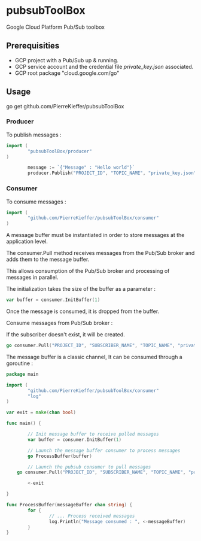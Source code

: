 # pubsubToolBox 
Google Cloud Platform Pub/Sub toolbox 

## Prerequisities 
- GCP project with a Pub/Sub up & running. 
- GCP service account and the credential file _private_key.json_ associated.
- GCP root package "cloud.google.com/go" 


## Usage 

go get github.com/PierreKieffer/pubsubToolBox


### Producer 
To publish messages : 

```go
import (
        "pubsubToolBox/producer"
)
```

```go
        message := `{"Message" : "Hello world"}`
        producer.Publish("PROJECT_ID", "TOPIC_NAME", "private_key.json", message)

```

### Consumer 
To consume messages : 

```go
import (
        "github.com/PierreKieffer/pubsubToolBox/consumer"
)
```

A message buffer must be instantiated in order to store messages at the application level.

The consumer.Pull method receives messages from the Pub/Sub broker and adds them to the message buffer.

This allows consumption of the Pub/Sub broker and processing of messages in parallel.

The initialization takes the size of the buffer as a parameter :

```go 
var buffer = consumer.InitBuffer(1)
```

Once the message is consumed, it is dropped from the buffer. 

Consume messages from Pub/Sub broker : 

If the subscriber doesn't exist, it will be created. 

```go 
go consumer.Pull("PROJECT_ID", "SUBSCRIBER_NAME", "TOPIC_NAME", "private_key.json", buffer)

```
The message buffer is a classic channel, It can be consumed through a goroutine : 

```go
package main

import (
        "github.com/PierreKieffer/pubsubToolBox/consumer"
        "log"
)

var exit = make(chan bool)

func main() {

        // Init message buffer to receive pulled messages 
        var buffer = consumer.InitBuffer(1)

        // Launch the message buffer consumer to process messages 
        go ProcessBuffer(buffer)

        // Launch the pubsub consumer to pull messages 
	go consumer.Pull("PROJECT_ID", "SUBSCRIBER_NAME", "TOPIC_NAME", "private_key.json", buffer)

        <-exit

}

func ProcessBuffer(messageBuffer chan string) {
        for {
                // ... Process received messages
                log.Println("Message consumed : ", <-messageBuffer)
        }
}
```






